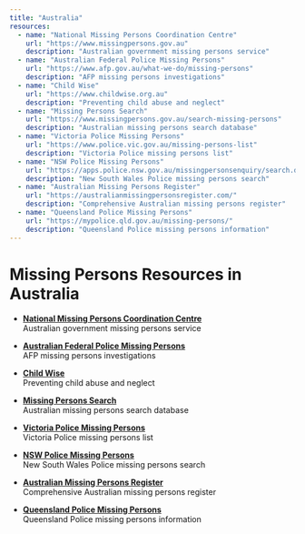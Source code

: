 ```yaml
---
title: "Australia"
resources:
  - name: "National Missing Persons Coordination Centre"
    url: "https://www.missingpersons.gov.au"
    description: "Australian government missing persons service"
  - name: "Australian Federal Police Missing Persons"
    url: "https://www.afp.gov.au/what-we-do/missing-persons"
    description: "AFP missing persons investigations"
  - name: "Child Wise"
    url: "https://www.childwise.org.au"
    description: "Preventing child abuse and neglect"
  - name: "Missing Persons Search"
    url: "https://www.missingpersons.gov.au/search-missing-persons"
    description: "Australian missing persons search database"
  - name: "Victoria Police Missing Persons"
    url: "https://www.police.vic.gov.au/missing-persons-list"
    description: "Victoria Police missing persons list"
  - name: "NSW Police Missing Persons"
    url: "https://apps.police.nsw.gov.au/missingpersonsenquiry/search.do?start=10"
    description: "New South Wales Police missing persons search"
  - name: "Australian Missing Persons Register"
    url: "https://australianmissingpersonsregister.com/"
    description: "Comprehensive Australian missing persons register"
  - name: "Queensland Police Missing Persons"
    url: "https://mypolice.qld.gov.au/missing-persons/"
    description: "Queensland Police missing persons information"
---
```


# Missing Persons Resources in Australia

- **[National Missing Persons Coordination Centre](https://www.missingpersons.gov.au)**  
  Australian government missing persons service

- **[Australian Federal Police Missing Persons](https://www.afp.gov.au/what-we-do/missing-persons)**  
  AFP missing persons investigations

- **[Child Wise](https://www.childwise.org.au)**  
  Preventing child abuse and neglect

- **[Missing Persons Search](https://www.missingpersons.gov.au/search-missing-persons)**  
  Australian missing persons search database

- **[Victoria Police Missing Persons](https://www.police.vic.gov.au/missing-persons-list)**  
  Victoria Police missing persons list

- **[NSW Police Missing Persons](https://apps.police.nsw.gov.au/missingpersonsenquiry/search.do?start=10)**  
  New South Wales Police missing persons search

- **[Australian Missing Persons Register](https://australianmissingpersonsregister.com/)**  
  Comprehensive Australian missing persons register

- **[Queensland Police Missing Persons](https://mypolice.qld.gov.au/missing-persons/)**  
  Queensland Police missing persons information
